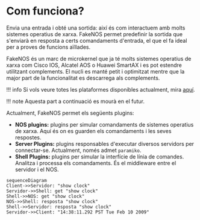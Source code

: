# Com funciona?

Envia una entrada i obté una sortida: així és com interactuem amb molts sistemes operatius de xarxa. FakeNOS permet predefinir la sortida que s'enviarà en resposta a certs comandaments d'entrada, el que el fa ideal per a proves de funcions aïllades.

FakeNOS és un marc de microkernel que ja té molts sistemes operatius de xarxa com Cisco IOS, Alcatel AOS o Huawei SmartAX i es pot estendre utilitzant complements. El nucli es manté petit i optimitzat mentre que la major part de la funcionalitat es descarrega als complements.

!!! info
    Si vols veure totes les plataformes disponibles actualment, mira [aquí](../platforms.md).

!!! note
    Aquesta part a continuació es mourà en el futur.

Actualment, FakeNOS permet els següents plugins:

- **NOS plugins:** plugins per simular comandaments de sistemes operatius de xarxa. Aquí és on es guarden els comandaments i les seves respostes.
- **Server Plugins:** plugins responsables d'executar diversos servidors per connectar-se. Actualment, només admet `paramiko`.
- **Shell Plugins:** plugins per simular la interfície de línia de comandes. Analitza i processa els comandaments. És el middleware entre el servidor i el NOS.

``` mermaid
sequenceDiagram
Client->>Servidor: "show clock"
Servidor->>Shell: get "show clock"
Shell->>NOS: get "show clock"
NOS->>Shell: resposta "show clock"
Shell->>Servidor: resposta "show clock"
Servidor->>Client: "14:38:11.292 PST Tue Feb 10 2009"
```